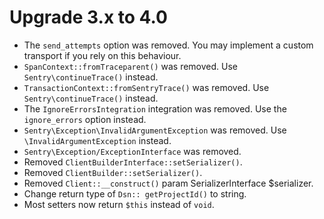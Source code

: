 # Upgrade 3.x to 4.0

- The `send_attempts` option was removed. You may implement a custom transport if you rely on this behaviour.
- `SpanContext::fromTraceparent()` was removed. Use `Sentry\continueTrace()` instead.
- `TransactionContext::fromSentryTrace()` was removed. Use `Sentry\continueTrace()` instead.
- The `IgnoreErrorsIntegration` integration was removed. Use the `ignore_errors` option instead.
- `Sentry\Exception\InvalidArgumentException` was removed. Use `\InvalidArgumentException` instead.
- `Sentry\Exception/ExceptionInterface` was removed.
- Removed `ClientBuilderInterface::setSerializer()`.
- Removed `ClientBuilder::setSerializer()`.
- Removed `Client::__construct()` param SerializerInterface $serializer.
- Change return type of `Dsn:: getProjectId()` to string.
- Most setters now return `$this` instead of `void`.
